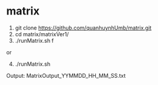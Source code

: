 # matrix

1. git clone https://github.com/quanhuynhUmb/matrix.git
2. cd matrix/matrixVer1/
3. ./runMatrix.sh f

or

4. ./runMatrix.sh

Output: MatrixOutput_YYMMDD_HH_MM_SS.txt
